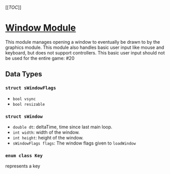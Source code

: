 [[_TOC_]]

# [Window Module](https://dev.azure.com/WyattKloos/Spectral/_git/Spectral?path=/src/modules/win)

This module manages opening a window to eventually be drawn to by the graphics module. This module also handles basic user input like mouse and keyboard, but does not support controllers. This basic user input should not be used for the entire game: #20

## Data Types

### `struct sWindowFlags`
- `bool vsync`
- `bool resizable`

### `struct sWindow`
- `double dt`: deltaTime, time since last main loop.
- `int width`: width of the window.
- `int height`: height of the window.
- `sWindowFlags flags`: The window flags given to `loadWindow`

### `enum class Key`
represents a key
